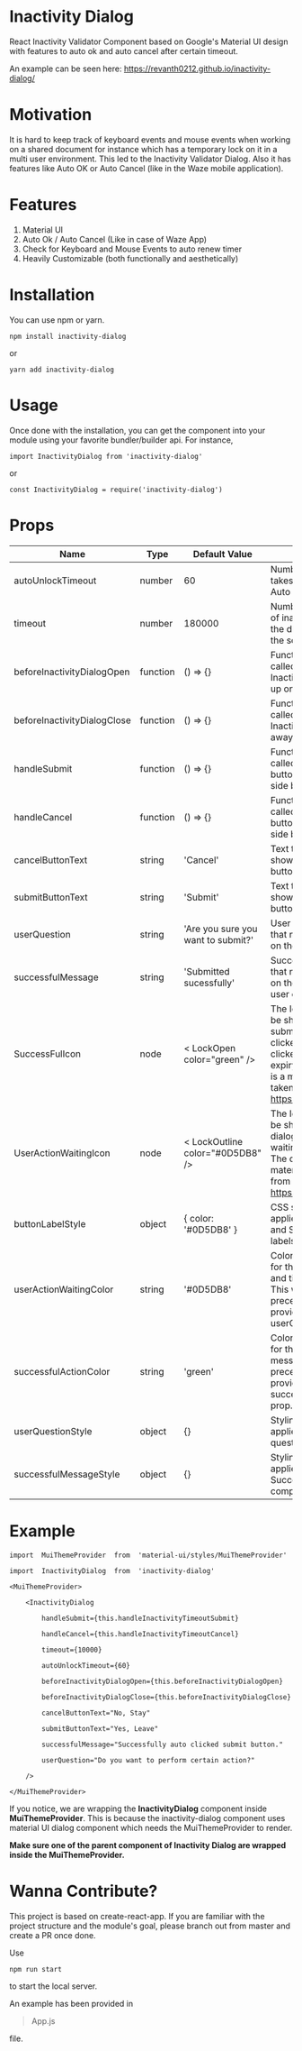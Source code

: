 # Inactivity Dialog

React Inactivity Validator Component based on Google's Material UI design with features to auto ok and auto cancel after certain timeout.

An example can be seen here: https://revanth0212.github.io/inactivity-dialog/

# Motivation

It is hard to keep track of keyboard events and mouse events when working on a shared document for instance which has a temporary lock on it in a multi user environment. This led to the Inactivity Validator Dialog. Also it has features like Auto OK or Auto Cancel (like in the Waze mobile application).

# Features

 1. Material UI
 2. Auto Ok / Auto Cancel (Like in case of Waze App)
 3. Check for Keyboard and Mouse Events to auto renew timer
 4. Heavily Customizable (both functionally and aesthetically)

# Installation

You can use npm or yarn.

    npm install inactivity-dialog

or

    yarn add inactivity-dialog

# Usage

Once done with the installation, you can get the component into your module using your favorite bundler/builder api. For instance,

    import InactivityDialog from 'inactivity-dialog'

or

    const InactivityDialog = require('inactivity-dialog')

# Props

|Name|Type|Default Value|Description|
|--|--|--|--|
| autoUnlockTimeout | number | 60 | Number of Seconds it takes for the timer to Auto OK / Cancel. |
| timeout | number | 180000 | Number of milliseconds of inactivity it takes for the dialog to come on to the screen. |
| beforeInactivityDialogOpen | function | () => {} | Function that will be called before the Inactivity Dialog shows up on the UI. |
| beforeInactivityDialogClose | function | () => {} | Function that will be called before the Inactivity Dialog moves away from the UI. |
| handleSubmit | function |() => {} | Function that will be called when the submit button is clicked (Right side button). |
| handleCancel | function | () => {}| Function that will be called when the cancel button is clicked (Left side button). |
| cancelButtonText | string | 'Cancel' | Text that needs to be shows on the cancel button. |
| submitButtonText | string | 'Submit' | Text that needs to be shown on the submit button. |
| userQuestion | string | 'Are you sure you want to submit?' | User question / message that needs to be shown on the dialog. |
| successfulMessage| string | 'Submitted sucessfully' | Successful message that needs to be shown on the dialog when the user clicks submit. |
|SuccessFulIcon | node | < LockOpen  color="green"  /> | The Icon that needs to be shown when the submit button is either clicked by user or auto clicked due to timer expiry. The default icon is a material ui icon taken from https://material.io/icons/.
|UserActionWaitingIcon| node | < LockOutline color="#0D5DB8"  /> | The Icon that needs to be shown when the dialog is opened and waiting for user action. The default icon is a material ui icon taken from https://material.io/icons/.
| buttonLabelStyle | object | { color: '#0D5DB8' } | CSS styling that will be applied on the Cancel and Submit button labels. |
| userActionWaitingColor | string | '#0D5DB8' | Color that will be used for the user question and timeout indicator. This will take precedence over color if provided in userQuestionStyle prop. |
| successfulActionColor | string | 'green' | Color that will be used for the successful message.  This will take precedence over color if provided in successfulMessageStyle prop.|
|userQuestionStyle|object|{}|Styling that will be applied on the User question component.|
|successfulMessageStyle|object|{}|Styling that will be applied on the Successful message component.|


# Example

    import  MuiThemeProvider  from  'material-ui/styles/MuiThemeProvider'
    
	import  InactivityDialog  from  'inactivity-dialog'
	
	<MuiThemeProvider>
    
	    <InactivityDialog
	    
		    handleSubmit={this.handleInactivityTimeoutSubmit}
		    
		    handleCancel={this.handleInactivityTimeoutCancel}
		    
		    timeout={10000}
		    
		    autoUnlockTimeout={60}
		    
		    beforeInactivityDialogOpen={this.beforeInactivityDialogOpen}
		    
		    beforeInactivityDialogClose={this.beforeInactivityDialogClose}
		    
		    cancelButtonText="No, Stay"
		    
		    submitButtonText="Yes, Leave"
		    
		    successfulMessage="Successfully auto clicked submit button."
		    
		    userQuestion="Do you want to perform certain action?"
	    
	    />
	    
    </MuiThemeProvider>

If you notice, we are wrapping the **InactivityDialog** component inside **MuiThemeProvider**. This is because the inactivity-dialog component uses material UI dialog component which needs the MuiThemeProvider to render.

**Make sure one of the parent component of Inactivity Dialog are wrapped inside the MuiThemeProvider.**

# Wanna Contribute?

This project is based on create-react-app. If you are familiar with the project structure and the module's goal, please branch out from master and create a PR once done.

Use 

    npm run start 

to start the local server. 

An example has been provided in 

> App.js

 file.